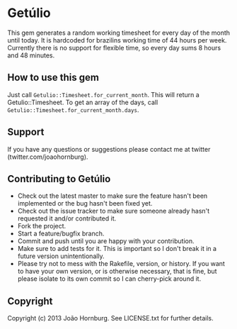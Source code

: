 # Getúlio

This gem generates a random working timesheet for every day of the month until today. It is hardcoded for brazilins working time of 44 hours per week. Currently there is no support for flexible time, so every day sums 8 hours and 48 minutes.

## How to use this gem

Just call `Getulio::Timesheet.for_current_month`. This will return a Getulio::Timesheet. To get an array of the days, call `Getulio::Timesheet.for_current_month.days`.

## Support

If you have any questions or suggestions please contact me at twitter (twitter.com/joaohornburg).

## Contributing to Getúlio
 
* Check out the latest master to make sure the feature hasn't been implemented or the bug hasn't been fixed yet.
* Check out the issue tracker to make sure someone already hasn't requested it and/or contributed it.
* Fork the project.
* Start a feature/bugfix branch.
* Commit and push until you are happy with your contribution.
* Make sure to add tests for it. This is important so I don't break it in a future version unintentionally.
* Please try not to mess with the Rakefile, version, or history. If you want to have your own version, or is otherwise necessary, that is fine, but please isolate to its own commit so I can cherry-pick around it.

## Copyright

Copyright (c) 2013 João Hornburg. See LICENSE.txt for
further details.

